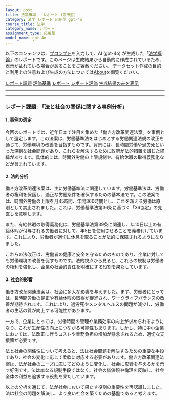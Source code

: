```yaml
---
layout: post
title: 法学概論 - レポート (応用型)
category: 法学 レポート 応用型 gpt-4o
course_title: 法学
category_name: レポート
assignment_type: 応用型
model_name: gpt-4o
---
```


以下のコンテンツは、[プロンプト](https://github.com/takedatoshiyuki/synthetic_assignments/tree/main/generated/法学/gpt-4o/prompt_レポート-応用型.md)を入力して、AI (gpt-4o) が生成した「[法学概論](/contents/法学/)」のレポートです。このページは生成結果から自動的に作成されているため、表示が乱れている場合があることをご容赦ください。
データセット作成の目的と利用上の注意および生成の方法については[About](/About)を御覧ください。

[レポート課題](../レポート課題-応用型)
[評価基準](../評価基準-応用型)
[レポート](../レポート-応用型)
[レポート評価](../レポート評価-応用型)
[生成結果のみを表示](https://github.com/takedatoshiyuki/synthetic_assignments/tree/main/generated/法学/gpt-4o/レポート-応用型.md)
  

***
***
  
### レポート課題: 「法と社会の関係に関する事例分析」

#### 1. 事例の選定

今回のレポートでは、近年日本で注目を集めた「働き方改革関連法案」を事例として選定します。この法案は、労働基準法をはじめとする労働関連法規の改正を通じて、労働環境の改善を目指すものです。背景には、長時間労働や過労死といった深刻な社会問題があり、これらを解決するために政府が法的措置を講じた経緯があります。具体的には、時間外労働の上限規制や、有給休暇の取得義務化などが含まれています。

#### 2. 法的分析

働き方改革関連法案は、主に労働基準法に関連しています。労働基準法は、労働者の権利を保護し、適正な労働条件を確保するための基本法です。この法案では、時間外労働の上限を月45時間、年間360時間とし、これを超える労働は原則として禁止されました。これは、労働基準法第36条に基づく「36協定」の見直しを意味します。

また、有給休暇の取得義務化は、労働基準法第39条に関連し、年10日以上の有給休暇が付与される労働者に対して、年5日を使用させることを義務付けています。これにより、労働者が適切に休息を取ることが法的に保障されるようになりました。

これらの法改正は、労働者の健康と安全を守るためのものであり、企業に対しても労働環境の改善を促すものです。法的視点から見ると、これらの規制は労働者の権利を強化し、企業の社会的責任を明確にする役割を果たしています。

#### 3. 社会的影響

働き方改革関連法案は、社会に多大な影響を与えました。まず、労働者にとっては、長時間労働の是正や有給休暇の取得が促進され、ワークライフバランスの改善が期待されます。これにより、過労死やメンタルヘルスの問題が減少し、労働者の生活の質が向上する可能性があります。

一方で、企業にとっては、労働時間の管理や業務効率の向上が求められるようになり、これが生産性の向上につながる可能性もあります。しかし、特に中小企業においては、法改正に伴うコストや業務負担の増加が懸念されるため、適切な支援策が必要です。

法と社会の関係性について考えると、法は社会問題を解決するための重要な手段であり、社会の変化に応じて柔軟に対応する必要があります。働き方改革関連法案は、法が社会のニーズに応じてどのように変化し、社会に影響を与えるかを示す好例です。法は単なる規制手段ではなく、社会の価値観や倫理を反映し、社会全体の利益を追求する役割を果たしています。

以上の分析を通じて、法が社会において果たす役割の重要性を再認識しました。法は社会の問題を解決し、より良い社会を築くための基盤であると考えます。

